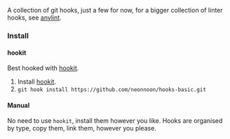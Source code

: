 A collection of git hooks, just a few for now, for a bigger collection of linter hooks, see [anylint](https://github.com/neonnoon/anylint).

### Install

#### hookit

Best hooked with [hookit](https://github.com/neonnoon/hookit).

1. Install [hookit](https://github.com/neonnoon/hookit).
2. `git hook install https://github.com/neonnoon/hooks-basic.git`

#### Manual

No need to use `hookit`, install them however you like.
Hooks are organised by type, copy them, link them, however you please.
